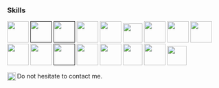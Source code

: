 ### Skills

<code><a href="https://www.gnu.org/software/bash/" title="Shell scripting" target="_blank"><img height="50" src="https://img.icons8.com/plasticine/48/000000/bash.png"></a></code>
<code><a href="" title="C Programming Language"><img height="50" src="https://img.icons8.com/color/48/000000/c-programming.png"></a></code>
<code><a href="" title="C++ Programming Language"><img height="50" src="https://img.icons8.com/color/48/000000/c-plus-plus-logo.png"></a></code>
<code><a href="https://github.com/contiki-ng/" target="_blank"><img height="50" src="https://pbs.twimg.com/profile_images/1129284469821771776/iA14cJkf.png"></a></code>
<code><a href="https://github.com/git/" target="_blank"><img height="50" src="https://img.icons8.com/ios-filled/50/000000/git.png"></a></code>
<code><a href="https://www.gnu.org/software/make/manual/make.html" target="_blank"><img height="45" src="https://www.iconfinder.com/icons/401361/download/png/48"></a></code>
<code><a href="https://www.java.com/" target="_blank"><img height="50" src="https://img.icons8.com/color/48/000000/java-coffee-cup-logo.png"></a></code>
<code><a href="https://www.javascript.com/" target="_blank"><img height="50" src="https://img.icons8.com/color/48/000000/javascript.png"></a></code>
<code><a href="https://github.com/torvalds/linux/" target="_blank"><img height="50" src="https://img.icons8.com/color/48/000000/linux.png"></a></code>
<code><a href="https://www.mysql.com/" target="_blank"><img height="50" src="https://img.icons8.com/ios/50/000000/mysql-logo.png"></a></code>
<code><a href="https://www.perl.org/" target="_blank"><img height="50" src="https://img.icons8.com/color/48/000000/perl.png"></a></code>
<code><a href="" title="Problem Solving"><img height="50" src="https://img.icons8.com/ios-filled/50/000000/rubiks-cube.png"></a></code>
<code><a href="https://www.python.org/" target="_blank"><img height="50" src="https://img.icons8.com/color/48/000000/python.png"></a></code>
<code><a href="https://www.qt.io/" target="_blank"><img height="50" src="https://img.icons8.com/ios/50/000000/qt.png"></a></code>
<code><a href="https://datatracker.ietf.org/wg/6tisch/about/" target="_blank"><img height="50" width="45" src="https://www.ietfjournal.org/wp-content/uploads/2016/05/IETFfooter-logo.png"></a></code>
<code><a href="https://www.sublimetext.com/" target="_blank"><img height="50" src="https://img.icons8.com/color/48/000000/sublime-text.png"></a></code>
<code><a href="https://www.vim.org/" target="_blank"><img height="45" src="https://cdn.iconscout.com/icon/free/png-256/vim-283379.png"></a></code>

<a href="https://www.linkedin.com/in/kadir-yanık-9a4b61127" target="_blank"><img align="left" alt="Kadir's Linkedin" width="20px" src="https://cdn.jsdelivr.net/npm/simple-icons@v3/icons/linkedin.svg"/></a>
Do not hesitate to contact me.
